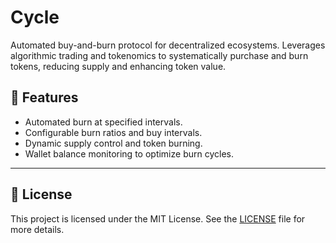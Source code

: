 
# Cycle


Automated buy-and-burn protocol for decentralized ecosystems. Leverages algorithmic trading and tokenomics to systematically purchase and burn tokens, reducing supply and enhancing token value.

## 🚀 Features
- Automated burn at specified intervals.
- Configurable burn ratios and buy intervals.
- Dynamic supply control and token burning.
- Wallet balance monitoring to optimize burn cycles.

---

## 📄 License

This project is licensed under the MIT License. See the [LICENSE](./LICENSE) file for more details.
